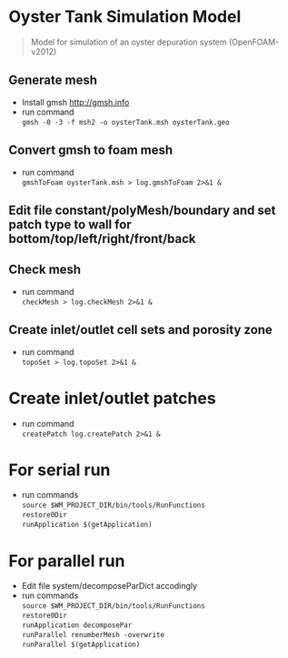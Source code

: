 # Oyster Tank Simulation Model

> Model for simulation of an oyster depuration system (OpenFOAM-v2012)

## Generate mesh

- Install gmsh http://gmsh.info
- run command \
`gmsh -0 -3 -f msh2 -o oysterTank.msh oysterTank.geo`

## Convert gmsh to foam mesh
- run command \
`gmshToFoam oysterTank.msh > log.gmshToFoam 2>&1 &`

## Edit file constant/polyMesh/boundary and set patch type to wall for bottom/top/left/right/front/back

## Check mesh
- run command \
`checkMesh > log.checkMesh 2>&1 &`

## Create inlet/outlet cell sets and porosity zone
- run command \
`topoSet > log.topoSet 2>&1 &`

# Create inlet/outlet patches
- run command \
`createPatch log.createPatch 2>&1 &`

# For serial run
- run commands \
`source $WM_PROJECT_DIR/bin/tools/RunFunctions` \
`restore0Dir` \
`runApplication $(getApplication)` 

# For parallel run
- Edit file system/decomposeParDict accodingly
- run commands \
`source $WM_PROJECT_DIR/bin/tools/RunFunctions` \
`restore0Dir` \
`runApplication decomposePar` \
`runParallel renumberMesh -overwrite` \
`runParallel $(getApplication)` 

